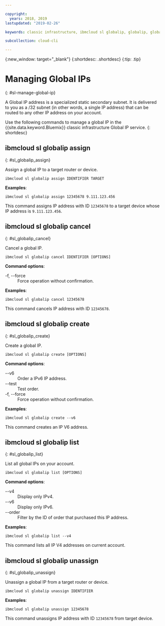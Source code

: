 ```yaml
---

copyright:
  years: 2018, 2019
lastupdated: "2019-02-26"

keywords: classic infrastructure, ibmcloud sl globalip, globalip, global ip addresses, assign global ip

subcollection: cloud-cli

---
```


{:new_window: target="_blank"}
{:shortdesc: .shortdesc}
{:tip: .tip}

# Managing Global IPs
{: #sl-manage-global-ip}

A Global IP address is a specialized static secondary subnet. It is delivered to you as a /32 subnet (in other words, a single IP address) that can be routed to any other IP address on your account.

Use the following commands to manage a global IP in the {{site.data.keyword.Bluemix}} classic infrastructure Global IP service.
{: shortdesc}

## ibmcloud sl globalip assign
{: #sl_globalip_assign}

Assign a global IP to a target router or device.
```
ibmcloud sl globalip assign IDENTIFIER TARGET
```

**Examples**:
```
ibmcloud sl globalip assign 12345678 9.111.123.456
```

This command assigns IP address with ID `12345678` to a target device whose IP address is `9.111.123.456`.

## ibmcloud sl globalip cancel
{: #sl_globalip_cancel}

Cancel a global IP.
```
ibmcloud sl globalip cancel IDENTIFIER [OPTIONS]
```

<strong>Command options</strong>:
<dl>
<dt>-f, --force</dt>
<dd>Force operation without confirmation.</dd>
</dl>

**Examples**:
```
ibmcloud sl globalip cancel 12345678
```

This command cancels IP address with ID `12345678`.

 ## ibmcloud sl globalip create
{: #sl_globalip_create}

Create a global IP.
```
ibmcloud sl globalip create [OPTIONS]
```

<strong>Command options</strong>:
<dl>
<dt>--v6</dt>
<dd>Order a IPv6 IP address.</dd>
<dt>--test</dt>
<dd>Test order.</dd>
<dt>-f, --force</dt>
<dd>Force operation without confirmation.</dd>
</dl>

**Examples**:
```
ibmcloud sl globalip create --v6
```

This command creates an IP V6 address.

## ibmcloud sl globalip list
{: #sl_globalip_list}

List all global IPs on your account.
```
ibmcloud sl globalip list [OPTIONS]
```

<strong>Command options</strong>:
<dl>
<dt>--v4</dt>
<dd>Display only IPv4.</dd>
<dt>--v6</dt>
<dd>Display only IPv6.</dd>
<dt>--order</dt>
<dd>Filter by the ID of order that purchased this IP address.</dd>
</dl>

**Examples**:
```
ibmcloud sl globalip list --v4
```

This command lists all IP V4 addresses on current account.

## ibmcloud sl globalip unassign
{: #sl_globalip_unassign}

Unassign a global IP from a target router or device.
```
ibmcloud sl globalip unassign IDENTIFIER
```


**Examples**:
```
ibmcloud sl globalip unassign 12345678
```

This command unassigns IP address with ID `12345678` from target device.
